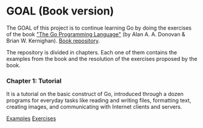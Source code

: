# GOAL (Book version)

The GOAL of this project is to continue learning Go by doing the exercises of the book ["The Go Programming Language"](http://www.gopl.io/) (by Alan A. A. Donovan & Brian W. Kernighan).
[Book repository](https://github.com/adonovan/gopl.io/).

The repository is divided in chapters. Each one of them contains the examples from the book and the resolution of the exercises proposed by the book.

### Chapter 1: Tutorial
It is a tutorial on the basic construct of Go, introduced through a dozen programs for everyday tasks like reading and writing files, formatting text, creating images, and communicating with Internet clients and servers.

[Examples](./chapter1/examples)
[Exercises](./chapter1/exercises)